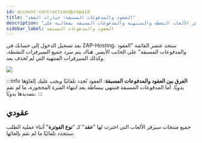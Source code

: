 ```yaml
---
id: account-contractsandprepaid
title: "العقود والمدفوعات المسبقة: خيارات العقد"
description: "اكتشف كيفية إدارة عقود سيرفر الألعاب النشطة والمنتهية والمدفوعات المسبقة بفعالية على ZAP-Hosting → تعلّم المزيد الآن"
sidebar_label: العقود والمدفوعات المسبقة
---
```


بعد تسجيل الدخول إلى حسابك في ZAP-Hosting، ستجد عنصر القائمة "العقود والمدفوعات المسبقة" على الجانب الأيسر. هناك يتم سرد جميع السيرفرات النشطة، وكذلك السيرفرات المنتهية التي لم تُحذف بعد.

![](https://screensaver01.zap-hosting.com/index.php/s/9PaDjs6wmpwHnXw/preview)

:::info
**الفرق بين العقود والمدفوعات المسبقة**: العقود تُجدد تلقائيًا ويجب عليك إلغاؤها يدويًا. أما المدفوعات المسبقة فتنتهي ببساطة بعد انتهاء الفترة المحجوزة، ما لم تقم بتمديدها يدويًا.
:::


## عقودي
جميع منتجات سيرفر الألعاب التي اخترت لها "**عقد**" كـ "**نوع الفوترة**" أثناء عملية الطلب ستتجدد تلقائيًا ما لم تقم بإلغائها.